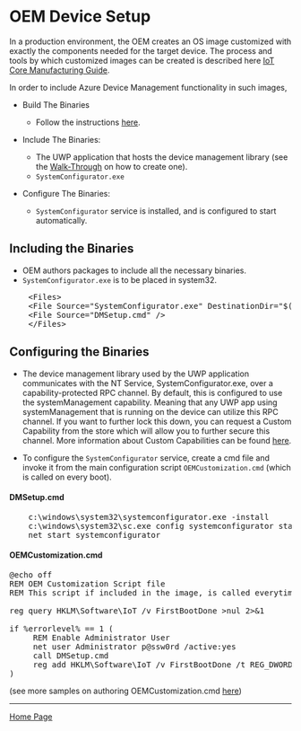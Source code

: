 # OEM Device Setup

In a production environment, the OEM creates an OS image customized with exactly the components needed for the target device. 
The process and tools by which customized images can be created is described here [IoT Core Manufacturing Guide](https://docs.microsoft.com/en-us/windows-hardware/manufacture/iot/iot-core-manufacturing-guide).

In order to include Azure Device Management functionality in such images, 

- Build The Binaries
  - Follow the instructions [here](building-the-dm-binaries.md).

- Include The Binaries:
  - The UWP application that hosts the device management library (see the [Walk-Through](dm-hello-world-overview.md) on how to create one).
  - `SystemConfigurator.exe`

- Configure The Binaries:
  - `SystemConfigurator` service is installed, and is configured to start automatically.

## Including the Binaries

- OEM authors packages to include all the necessary binaries.
- `SystemConfigurator.exe` is to be placed in system32.

<pre>
    &lt;Files&gt;
    &lt;File Source="SystemConfigurator.exe" DestinationDir="$(runtime.system32)" /&gt;
    &lt;File Source="DMSetup.cmd" /&gt;
    &lt;/Files&gt;
</pre>

## Configuring the Binaries

- The device management library used by the UWP application communicates with the NT Service, SystemConfigurator.exe, over a capability-protected RPC channel.  By default, this is configured to use the systemManagement 
capability.  Meaning that any UWP app using systemManagement that is running on the device can utilize this RPC channel.  If you want to further lock this down, you can request a Custom Capability from the store which 
will allow you to further secure this channel.  More information about Custom Capabilities can be found [here](https://github.com/Microsoft/Windows-universal-samples/tree/master/Samples/CustomCapability).

- To configure the `SystemConfigurator` service, create a cmd file and invoke it from the main configuration script `OEMCustomization.cmd` (which is called on every boot).

#### DMSetup.cmd

<pre>
    c:\windows\system32\systemconfigurator.exe -install
    c:\windows\system32\sc.exe config systemconfigurator start=auto
    net start systemconfigurator
</pre>

#### OEMCustomization.cmd

<pre>
@echo off 
REM OEM Customization Script file 
REM This script if included in the image, is called everytime the system boots. 

reg query HKLM\Software\IoT /v FirstBootDone >nul 2>&1 

if %errorlevel% == 1 ( 
     REM Enable Administrator User 
     net user Administrator p@ssw0rd /active:yes 
     call DMSetup.cmd
     reg add HKLM\Software\IoT /v FirstBootDone /t REG_DWORD /d 1 /f >nul 2>&1 
) 
</pre>

(see more samples on authoring OEMCustomization.cmd [here](https://github.com/ms-iot/iot-adk-addonkit/blob/master/Source-arm/Products/))

----

[Home Page](../README.md)